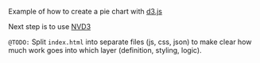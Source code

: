 Example of how to create a pie chart with [d3.js](http://d3js.org/)

Next step is to use [NVD3](http://nvd3.org/index.html)

`@TODO:` Split `index.html` into separate files (js, css, json) to make clear how much work goes into which layer (definition, styling, logic).